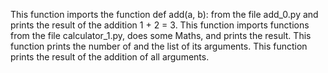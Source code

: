 This function imports the function def add(a, b): from the file add_0.py and prints the result of the addition 1 + 2 = 3.
This function imports functions from the file calculator_1.py, does some Maths, and prints the result.
This function prints the number of and the list of its arguments.
This function prints the result of the addition of all arguments. 
